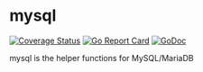 # mysql

[![Coverage Status](https://coveralls.io/repos/github/acoshift/mysql/badge.svg?branch=master)](https://coveralls.io/github/acoshift/mysql?branch=master)
[![Go Report Card](https://goreportcard.com/badge/github.com/acoshift/mysql)](https://goreportcard.com/report/github.com/acoshift/mysql)
[![GoDoc](https://godoc.org/github.com/acoshift/mysql?status.svg)](https://godoc.org/github.com/acoshift/mysql)

mysql is the helper functions for MySQL/MariaDB
